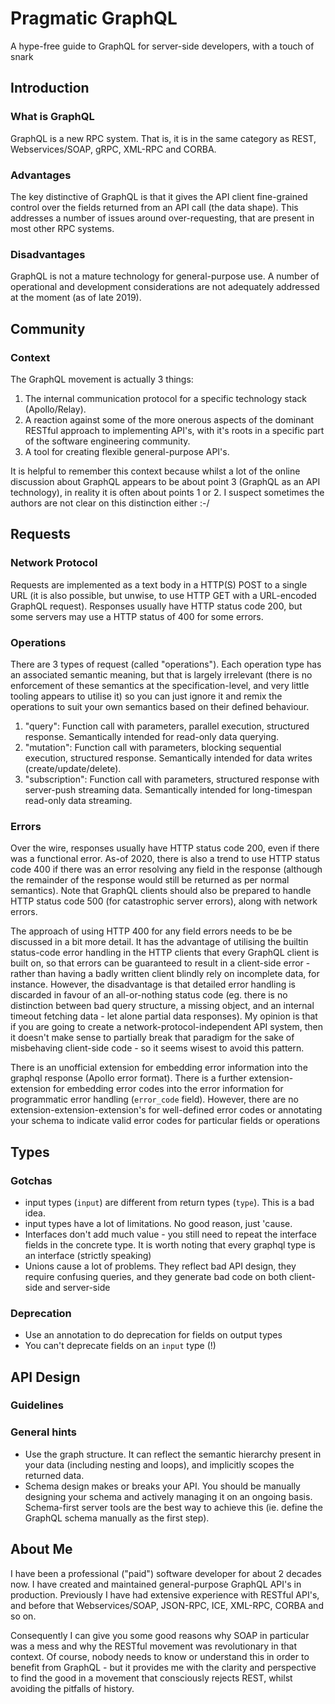 # Pragmatic GraphQL
A hype-free guide to GraphQL for server-side developers, with a touch of snark

## Introduction

### What is GraphQL
GraphQL is a new RPC system. That is, it is in the same category as REST, Webservices/SOAP, gRPC, XML-RPC and CORBA.

### Advantages
The key distinctive of GraphQL is that it gives the API client fine-grained control over the fields returned from an API call (the data shape). This addresses a number of issues around over-requesting, that are present in most other RPC systems.

### Disadvantages
GraphQL is not a mature technology for general-purpose use. A number of operational and development considerations are not adequately addressed at the moment (as of late 2019).

## Community

### Context
The GraphQL movement is actually 3 things:
1. The internal communication protocol for a specific technology stack (Apollo/Relay).
2. A reaction against some of the more onerous aspects of the dominant RESTful approach to implementing API's, with it's roots in a specific part of the software engineering community.
3. A tool for creating flexible general-purpose API's.

It is helpful to remember this context because whilst a lot of the online discussion about GraphQL appears to be about point 3 (GraphQL as an API technology), in reality it is often about points 1 or 2. I suspect sometimes the authors are not clear on this distinction either :-/

## Requests

### Network Protocol
Requests are implemented as a text body in a HTTP(S) POST to a single URL (it is also possible, but unwise, to use HTTP GET with a URL-encoded GraphQL request). Responses usually have HTTP status code 200, but some servers may use a HTTP status of 400 for some errors.

### Operations
There are 3 types of request (called "operations"). Each operation type has an associated semantic meaning, but that is largely irrelevant (there is no enforcement of these semantics at the specification-level, and very little tooling appears to utilise it) so you can just ignore it and remix the operations to suit your own semantics based on their defined behaviour.

1. "query": Function call with parameters, parallel execution, structured response. Semantically intended for read-only data querying.
2. "mutation": Function call with parameters, blocking sequential execution, structured response. Semantically intended for data writes (create/update/delete).
3. "subscription": Function call with parameters, structured response with server-push streaming data. Semantically intended for long-timespan read-only data streaming.

### Errors
Over the wire, responses usually have HTTP status code 200, even if there was a functional error. As-of 2020, there is also a trend to use HTTP status code 400 if there was an error resolving any field in the response (although the remainder of the response would still be returned as per normal semantics). Note that GraphQL clients should also be prepared to handle HTTP status code 500 (for catastrophic server errors), along with network errors.

The approach of using HTTP 400 for any field errors needs to be be discussed in a bit more detail. It has the advantage of utilising the builtin status-code error handling in the HTTP clients that every GraphQL client is built on, so that errors can be guaranteed to result in a client-side error - rather than having a badly written client blindly rely on incomplete data, for instance. However, the disadvantage is that detailed error handling is discarded in favour of an all-or-nothing status code (eg. there is no distinction between bad query structure, a missing object, and an internal timeout fetching data - let alone partial data responses). My opinion is that if you are going to create a network-protocol-independent API system, then it doesn't make sense to partially break that paradigm for the sake of misbehaving client-side code - so it seems wisest to avoid this pattern.

There is an unofficial extension for embedding error information into the graphql response (Apollo error format). There is a further extension-extension for embedding error codes into the error information for programmatic error handling (`error_code` field). However, there are no extension-extension-extension's for well-defined error codes or annotating your schema to indicate valid error codes for particular fields or operations

## Types

### Gotchas
* input types (`input`) are different from return types (`type`). This is a bad idea.
* input types have a lot of limitations. No good reason, just 'cause.
* Interfaces don't add much value - you still need to repeat the interface fields in the concrete type. It is worth noting that every graphql type is an interface (strictly speaking)
* Unions cause a lot of problems. They reflect bad API design, they require confusing queries, and they generate bad code on both client-side and server-side

### Deprecation
* Use an annotation to do deprecation for fields on output types
* You can't deprecate fields on an `input` type (!)

## API Design

### Guidelines

### General hints
* Use the graph structure. It can reflect the semantic hierarchy present in your data (including nesting and loops), and implicitly scopes the returned data.
* Schema design makes or breaks your API. You should be manually designing your schema and actively managing it on an ongoing basis. Schema-first server tools are the best way to achieve this (ie. define the GraphQL schema manually as the first step).

## About Me
I have been a professional ("paid") software developer for about 2 decades now. I have created and maintained general-purpose GraphQL API's in production.
Previously I have had extensive experience with RESTful API's, and before that Webservices/SOAP, JSON-RPC, ICE, XML-RPC, CORBA and so on.

Consequently I can give you some good reasons why SOAP in particular was a mess and why the RESTful movement was revolutionary in that context. Of course, nobody needs to know or understand this in order to benefit from GraphQL - but it provides me with the clarity and perspective to find the good in a movement that consciously rejects REST, whilst avoiding the pitfalls of history.
